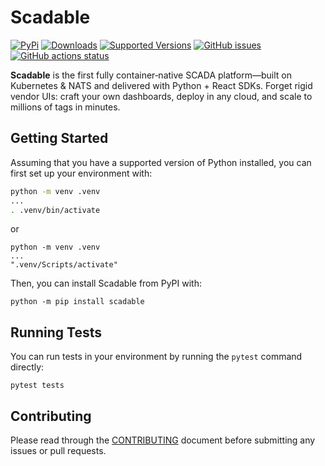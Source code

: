 # Scadable

[![PyPi](https://img.shields.io/pypi/v/scadable)](https://pypi.org/project/scadable/)
[![Downloads](https://static.pepy.tech/badge/scadable/month)](https://pepy.tech/project/scadable)
[![Supported Versions](https://img.shields.io/pypi/pyversions/scadable.svg)](https://pypi.org/project/scadable)
[![GitHub issues](https://img.shields.io/badge/issue_tracking-github-blue.svg)](https://github.com/scadable/library-python/issues)
[![GitHub actions status](https://github.com/scadable/library-python/actions/workflows/test-project.yml/badge.svg)](https://github.com/scadable/library-python/actions/workflows/test-project.yml)

**Scadable** is the first fully container‑native SCADA platform—built on Kubernetes & NATS and delivered with Python +
React SDKs.
Forget rigid vendor UIs: craft your own dashboards, deploy in any cloud, and scale to millions of tags in minutes.

## Getting Started

Assuming that you have a supported version of Python installed, you can first set up your environment with:

```bash
python -m venv .venv
...
. .venv/bin/activate
```

or

```commandline
python -m venv .venv
...
".venv/Scripts/activate"
```

Then, you can install Scadable from PyPI with:

```commandline
python -m pip install scadable
```

## Running Tests

You can run tests in your environment by running the `pytest` command directly:

```commandline
pytest tests
```

## Contributing

Please read through the [CONTRIBUTING](https://github.com/scadable/library-python/blob/main/CONTRIBUTING.md) document
before submitting any issues or pull requests.
